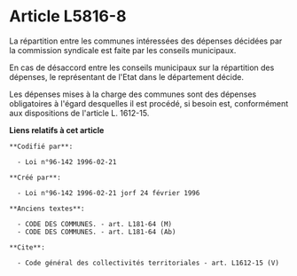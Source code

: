 # Article L5816-8

La répartition entre les communes intéressées des dépenses décidées par la commission syndicale est faite par les conseils
municipaux. 

En cas de désaccord entre les conseils municipaux sur la répartition des dépenses, le représentant de l'Etat dans le
département décide. 

Les dépenses mises à la charge des communes sont des dépenses obligatoires à l'égard desquelles il est procédé, si besoin
est, conformément aux dispositions de l'article L. 1612-15.

**Liens relatifs à cet article**

	**Codifié par**:

	  - Loi n°96-142 1996-02-21

	**Créé par**:

	  - Loi n°96-142 1996-02-21 jorf 24 février 1996

	**Anciens textes**:

	  - CODE DES COMMUNES. - art. L181-64 (M)
	  - CODE DES COMMUNES. - art. L181-64 (Ab)

	**Cite**:

	  - Code général des collectivités territoriales - art. L1612-15 (V)
